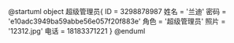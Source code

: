 @startuml
object 超级管理员{
    ID = 3298878987
    姓名 = '兰迪'
    密码 = 'e10adc3949ba59abbe56e057f20f883e'
    角色 = '超级管理员'
    照片 = '12312.jpg'
    电话 = 18183371221
}
@enduml